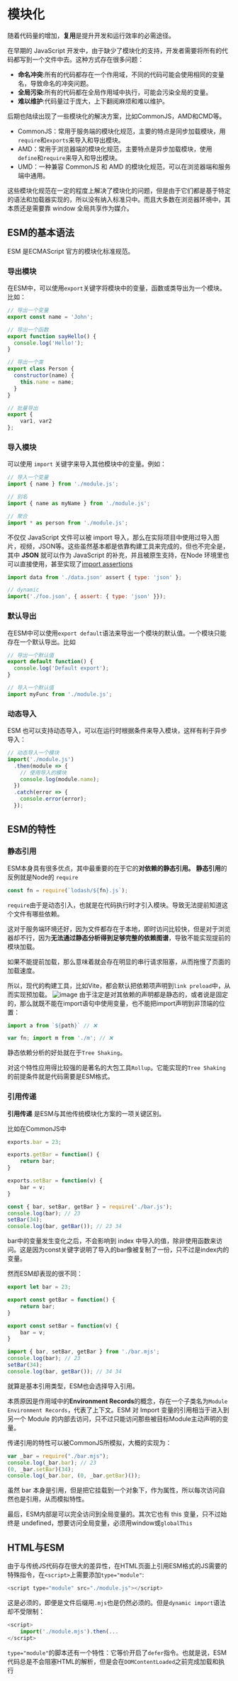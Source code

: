 # 模块化
随着代码量的增加，**复用**是提升开发和运行效率的必需途径。

在早期的 JavaScript 开发中，由于缺少了模块化的支持，开发者需要将所有的代码都写到一个文件中去。这种方式存在很多问题：
- **命名冲突**:所有的代码都存在一个作用域，不同的代码可能会使用相同的变量名，导致命名的冲突问题。
- **全局污染**:所有的代码都在全局作用域中执行，可能会污染全局的变量。
- **难以维护**:代码量过于庞大，上下翻阅麻烦和难以维护。

后期也陆续出现了一些模块化的解决方案，比如CommonJS，AMD和CMD等。
- CommonJS：常用于服务端的模块化规范，主要的特点是同步加载模块，用`require`和`exports`来导入和导出模块。
- AMD：常用于浏览器端的模块化规范，主要特点是异步加载模块，使用`define`和`require`来导入和导出模块。
- UMD：一种兼容 CommonJS 和 AMD 的模块化规范，可以在浏览器端和服务端中通用。

这些模块化规范在一定的程度上解决了模块化的问题，但是由于它们都是基于特定的语法和加载器实现的，所以没有纳入标准只中。而且大多数在浏览器环境中，其本质还是需要靠 window 全局共享作为媒介。

## ESM的基本语法
ESM 是ECMAScript 官方的模块化标准规范。

### 导出模块
在ESM中，可以使用`export`关键字将模块中的变量，函数或类导出为一个模块。比如：
```js
// 导出一个变量
export const name = 'John';

// 导出一个函数
export function sayHello() {
  console.log('Hello!');
}

// 导出一个类
export class Person {
  constructor(name) {
    this.name = name;
  }
}

// 批量导出
export {
    var1, var2
};
```

### 导入模块
可以使用 `import` 关键字来导入其他模块中的变量。例如：
```js
// 导入一个变量
import { name } from './module.js';

// 别名
import { name as myName } from './module.js';

// 聚合
import * as person from './module.js';
```
不仅仅 JavaScript 文件可以被 import 导入，那么在实际项目中使用过导入图片，视频，JSON等。这些虽然基本都是依靠构建工具来完成的，但也不完全是，其中 **JSON** 就可以作为 JavaScript 的补充，并且被原生支持，在Node 环境里也可以直接使用，甚至实现了[import assertions](https://v8.dev/features/import-assertions)

```js
import data from './data.json' assert { type: 'json' };

// dynamic
import('./foo.json', { assert: { type: 'json' }});
```

### 默认导出
在ESM中可以使用`export default`语法来导出一个模块的默认值。一个模块只能存在一个默认导出。比如
```js
// 导出一个默认值
export default function() {
  console.log('Default export');
}

// 导入一个默认值
import myFunc from './module.js';
```

### 动态导入
ESM 也可以支持动态导入，可以在运行时根据条件来导入模块，这样有利于异步导入：
```js
// 动态导入一个模块
import('./module.js')
  .then(module => {
    // 使用导入的模块
    console.log(module.name);
  })
  .catch(error => {
    console.error(error);
  });
```

## ESM的特性
### 静态引用
ESM本身具有很多优点，其中最重要的在于它的**对依赖的静态引用。**
**静态引用**的反例就是Node的 `require`
```js
const fn = require(`lodash/${fn}.js`);
```
`require`由于是动态引入，也就是在代码执行时才引入模块。导致无法提前知道这个文件有哪些依赖。

这对于服务端环境还好，因为文件都存在于本地，即时访问比较快，但是对于浏览器却不行，因为**无法通过静态分析得到足够完整的依赖图谱**，导致不能实现提前的模块加载。

如果不能提前加载，那么意味着就会存在明显的串行请求阻塞，从而拖慢了页面的加载速度。

所以，现代的构建工具，比如Vite，都会默认把依赖项声明到`link preload`中，从而实现预加载。
![image](./assets/%E9%A2%84%E5%8A%A0%E8%BD%BD.png)
由于注定是对其依赖的声明都是静态的，或者说是固定的，那么就既不能在import语句中使用变量，也不能把import声明到非顶端的位置：

```js
import a from `${path}` // ❌

var fn; import m from './m'; // ❌
```
静态依赖分析的好处就在于`Tree Shaking`。

对这个特性应用得比较强的是著名的大包工具`Rollup`。它能实现的`Tree Shaking`的前提条件就是代码需要是ESM格式。

### 引用传递
**引用传递** 是ESM与其他传统模块化方案的一项关键区别。

比如在CommonJS中
```js
exports.bar = 23;

exports.getBar = function() {
    return bar;
}

exports.setBar = function(v) {
    bar = v;
}
```
```js
const { bar, setBar, getBar } = require('./bar.js');
console.log(bar); // 23
setBar(34);
console.log(bar, getBar()); // 23 34
```
bar中的变量发生变化之后，不会影响到 index 中导入的值，除非使用函数来访问。这是因为const关键字说明了导入的bar像被复制了一份，只不过是index内的变量。

然而ESM却表现的很不同：
```js
export let bar = 23;

export const getBar = function() {
    return bar;
}

export const setBar = function(v) {
    bar = v;
}
```
```js
import { bar, setBar, getBar } from './bar.mjs';
console.log(bar); // 23
setBar(34);
console.log(bar, getBar()); // 34 34
```
就算是基本引用类型，ESM也会选择导入引用。

本质原因是作用域中的**Environment Records**的概念，存在一个子类名为`Module Environment Records`，代表了上下文。ESM 对 Import 变量的引用相当于进入到另一个 Module 的内部去访问，只不过只能访问那些被目标Module主动声明的变量。

传递引用的特性可以被CommonJS所模拟，大概的实现为：
```js
var _bar = require("./bar.mjs");
console.log(_bar.bar); // 23
(0, _bar.setBar)(34);
console.log(_bar.bar, (0, _bar.getBar)());
```
虽然 bar 本身是引用，但是把它挂载到一个对象下，作为属性，所以每次访问自然也是引用，从而模拟特性。

最后，ESM内部是可以完全访问到全局变量的。其次它也有 this 变量，只不过始终是 undefined，想要访问全局变量，必须用window或`globalThis`

## HTML与ESM
由于与传统JS代码存在很大的差异性，在HTML页面上引用ESM格式的JS需要的特殊指令，在`<script>`上需要添加`type="module"`:

```js
<script type="module" src="./module.js"></script>
```
这是必须的，即便是文件后缀用`.mjs`也是仍然必须的。但是`dynamic import`语法却不受限制：
```js
<script>
    import('./module.mjs').then(...
</script>
```
`type="module"`的脚本还有一个特性：它等价开启了`defer`指令。也就是说，ESM代码总是不会阻塞HTML的解析，但是会在`DOMContentLoaded`之前完成加载和执行
